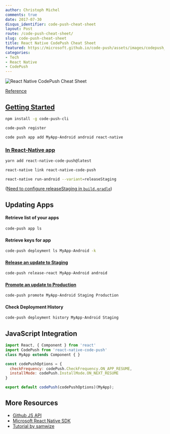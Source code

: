 ```yaml
---
author: Christoph Michel
comments: true
date: 2017-07-30
disqus_identifier: code-push-cheat-sheet
layout: Post
route: /code-push-cheat-sheet/
slug: code-push-cheat-sheet
title: React Native CodePush Cheat Sheet
featured: https://microsoft.github.io/code-push/assets/images/codepush_navbar_logo.svg
categories:
- Tech
- React Native
- CodePush
---
```


![React Native CodePush Cheat Sheet](https://microsoft.github.io/code-push/assets/images/codepush_navbar_logo.svg)

[Reference](https://github.com/Microsoft/react-native-code-push)

## [Getting Started](https://microsoft.github.io/code-push/docs/getting-started.html)
```bash
npm install -g code-push-cli
```

```bash
code-push register
```

```bash
code push app add MyApp-Android android react-native
```

### [In React-Native app](https://microsoft.github.io/code-push/docs/react-native.html#link-4)
```bash
yarn add react-native-code-push@latest
```

```bash
react-native link react-native-code-push
```

```bash
react-native run-android --variant=releaseStaging
```
([Need to configure releaseStaging in `build.gradle`](https://github.com/Microsoft/react-native-code-push#android))

## Updating Apps
#### Retrieve list of your apps
```bash
code-push app ls
```

#### Retrieve keys for app
```bash
code-push deployment ls MyApp-Android -k
```

#### [Release an update to Staging](https://github.com/Microsoft/react-native-code-push#releasing-updates)
```bash
code-push release-react MyApp-Android android
```

#### [Promote an update to Production](https://github.com/Microsoft/react-native-code-push#multi-deployment-testing)
```bash
code-push promote MyApp-Android Staging Production
```

#### Check Deployment History
```bash
code-push deployment history MyApp-Android Staging
```

## JavaScript Integration
```javascript
import React, { Component } from 'react'
import CodePush from 'react-native-code-push'
class MyApp extends Component { }

const codePushOptions = { 
  checkFrequency: codePush.CheckFrequency.ON_APP_RESUME, 
  installMode: codePush.InstallMode.ON_NEXT_RESUME 
}

export default codePush(codePushOptions)(MyApp);
```

## More Resources
* [Github JS API](https://github.com/Microsoft/react-native-code-push/blob/master/docs/api-js.md)
* [Microsoft React Native SDK](https://microsoft.github.io/code-push/docs/react-native.html)
* [Tutorial by samwize](http://samwize.com/2017/01/19/guide-to-integrating-codepush-for-ios-react-native-project/)